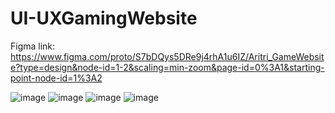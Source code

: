 # UI-UXGamingWebsite

Figma link: https://www.figma.com/proto/S7bDQys5DRe9j4rhA1u6IZ/Aritri_GameWebsite?type=design&node-id=1-2&scaling=min-zoom&page-id=0%3A1&starting-point-node-id=1%3A2 

![image](https://github.com/aritrichatterjee9/UI-UXGamingWebsite/assets/73156770/423227af-fc81-4d7d-acdc-e717bb8d212b)
![image](https://github.com/aritrichatterjee9/UI-UXGamingWebsite/assets/73156770/4e9177e3-3943-4bed-b064-5a0526c67bb5)
![image](https://github.com/aritrichatterjee9/UI-UXGamingWebsite/assets/73156770/b4b4950c-57da-49ef-8891-a0352d0a4212)
![image](https://github.com/aritrichatterjee9/UI-UXGamingWebsite/assets/73156770/a47303e5-8b78-4069-9fb1-0b3d862528c5)


